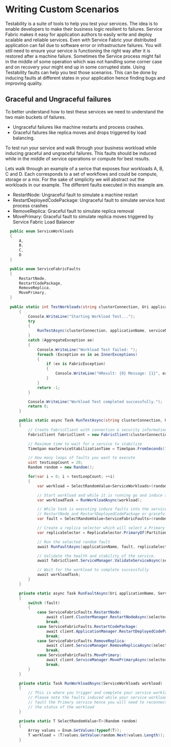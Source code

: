 <properties
   pageTitle="Custom Test Scenarios"
   description="How to harden your services against Graceful/Ungraceful failures"
   services="service-fabric"
   documentationCenter=".net"
   authors="anmola"
   manager="timlt"
   editor=""/>

<tags
   ms.service="service-fabric"
   ms.devlang="dotnet"
   ms.topic="article"
   ms.tgt_pltfrm="NA"
   ms.workload="NA"
   ms.date="03/17/2015"
   ms.author="anmola"/>

# Writing Custom Scenarios

Testability is a suite of tools to help you test your services. The idea is to enable developers to make their business logic resilient to failures. Service Fabric makes it easy for application authors to easily write and deploy scalable and reliable services. Even with Service Fabric your distributed application can fail due to software error or infrastructure failures. You will still need to ensure your service is functioning the right way after it is restored after a machine failure. Sometimes the Service process might fail in the middle of some operation which was not handling some corner case and on recovery your might end up in some corrupted state. Using Testability faults can help you test those scenarios. This can be done by inducing faults at different states in your application hence finding bugs and improving quality.

## Graceful and Ungraceful failures
To better understand how to test these services we need to understand the two main buckets of failures.
  + Ungraceful failures like machine restarts and process crashes.
  + Graceful failures like replica moves and drops triggered by load balancing.

To test run your service and walk through your business workload while inducing graceful and ungraceful failures. This faults should be induced while in the middle of service operations or compute for best results. 

Lets walk through an example of a serice that exposes four workloads A, B, C and D. Each corresponds to a set of workflows and could be compute, storage or a mix. For the sake of simplicity we will abstract out the workloads in our example. The different faults executed in this example are. 
  + RestartNode: Ungraceful fault to simulate a machine restart
  + RestartDeployedCodePackage: Ungraceful fault to simulate service host process crashes
  + RemoveReplica: Graceful fault to simulate replica removal
  + MovePrimary: Graceful fault to simulate replica moves triggered by Service Fabric Load Balancer
 
  ```C#
    public enum ServiceWorkloads
    {
        A,
        B,
        C,
        D
    }

    public enum ServiceFabricFaults
    {
        RestartNode,
        RestartCodePackage,
        RemoveReplica,
        MovePrimary,
    }
    
    public static int TestWorkloads(string clusterConnection, Uri applicationName, Uri serviceName)
        {
            Console.WriteLine("Starting Workload Test...");
            try
            {
                RunTestAsync(clusterConnection, applicationName, serviceName).Wait();
            }
            catch (AggregateException ae)
            {
                Console.WriteLine("Workload Test failed: ");
                foreach (Exception ex in ae.InnerExceptions)
                {
                    if (ex is FabricException)
                    {
                        Console.WriteLine("HResult: {0} Message: {1}", ex.HResult, ex.Message);
                    }
                }
                return -1;
            }

            Console.WriteLine("Workload Test completed successfully.");
            return 0;
        }

        public static async Task RunTestAsync(string clusterConnection, Uri applicationName, Uri serviceName)
        {
            // Create FabricClient with connection & security information here.
            FabricClient fabricClient = new FabricClient(clusterConnection);

            // Maximum time to wait for a service to stabilize
            TimeSpan maxServiceStabilizationTime = TimeSpan.FromSeconds(120);

            // How many loops of faults you want to execute
            uint testLoopCount = 20;
            Random random = new Random();

            for(var i = 0; i < testLoopCount; ++i)
            {
                var workload = SelectRandomValue<ServiceWorkloads>(random);

                // Start workload and while it is running go and induce some fault
                var workloadTask = RunWorkloadAsync(workload);

                // While task is executing induce faults into the service. It can be ungraceful faults like 
                // RestartNode and RestartDeployedCodePackage or graceful faults like RemoveReplica or MovePrimary
                var fault = SelectRandomValue<ServiceFabricFaults>(random);

                // Create a replica selector which will select a Primary replica from the given service to test
                var replicaSelector = ReplicaSelector.PrimaryOf(PartitionSelector.RandomOf(serviceName));

                // Run the selected random fault
                await RunFaultAsync(applicationName, fault, replicaSelector, fabricClient);

                // Validate the health and stability of the service.
                await fabricClient.ServiceManager.ValidateServiceAsync(serviceName, maxServiceStabilizationTime);

                // Wait for the workload to complete successfully
                await workloadTask;
            }
        }

        private static async Task RunFaultAsync(Uri applicationName, ServiceFabricFaults fault, ReplicaSelector selector, FabricClient client)
        {
            switch (fault)
            {
                case ServiceFabricFaults.RestartNode:
                    await client.ClusterManager.RestartNodeAsync(selector, CompletionMode.Verify);
                    break;
                case ServiceFabricFaults.RestartCodePackage:
                    await client.ApplicationManager.RestartDeployedCodePackageAsync(applicationName, selector, CompletionMode.Verify);
                    break;
                case ServiceFabricFaults.RemoveReplica:
                    await client.ServiceManager.RemoveReplicaAsync(selector, CompletionMode.Verify, false);
                    break;
                case ServiceFabricFaults.MovePrimary:
                    await client.ServiceManager.MovePrimaryAsync(selector.PartitionSelector);
                    break;
            }
        }

        private static Task RunWorkloadAsync(ServiceWorkloads workload)
        {
            // This is where you trigger and complete your service workload
            // Please note the faults induced while your service workload is running will
            // fault the Primary service hence you will need to reconnect to complete or check
            // the status of the workload
        }

        private static T SelectRandomValue<T>(Random random)
        {
            Array values = Enum.GetValues(typeof(T));
            T workload = (T)values.GetValue(random.Next(values.Length));
        }
```
